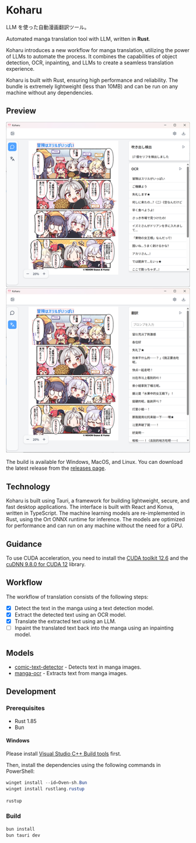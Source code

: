 # Koharu

LLM を使った自動漫画翻訳ツール。

Automated manga translation tool with LLM, written in **Rust**.

Koharu introduces a new workflow for manga translation, utilizing the power of LLMs to automate the process. It combines the capabilities of object detection, OCR, inpainting, and LLMs to create a seamless translation experience.

Koharu is built with Rust, ensuring high performance and reliability. The bundle is extremely lightweight (less than 10MB) and can be run on any machine without any dependencies.

## Preview

![detection](./docs/images/koharu-demo-1.png)
![translation](./docs/images/koharu-demo-2.png)

The build is available for Windows, MacOS, and Linux. You can download the latest release from the [releases page](https://github.com/mayocream/koharu/releases/latest).

## Technology

Koharu is built using Tauri, a framework for building lightweight, secure, and fast desktop applications. The interface is built with React and Konva, written in TypeScript. The machine learning models are re-implemented in Rust, using the Ort ONNX runtime for inference. The models are optimized for performance and can run on any machine without the need for a GPU.


## Guidance

To use CUDA acceleration, you need to install the [CUDA toolkit 12.6](https://developer.nvidia.com/cuda-12-6-0-download-archive) and the [cuDNN 9.8.0 for CUDA 12](https://developer.nvidia.com/cudnn-downloads) library.

## Workflow

The workflow of translation consists of the following steps:

- [x] Detect the text in the manga using a text detection model.
- [x] Extract the detected text using an OCR model.
- [x] Translate the extracted text using an LLM.
- [ ] Inpaint the translated text back into the manga using an inpainting model.

## Models

- [comic-text-detector](https://github.com/dmMaze/comic-text-detector) - Detects text in manga images.
- [manga-ocr](https://github.com/kha-white/manga-ocr) - Extracts text from manga images.

## Development

### Prerequisites

- Rust 1.85
- Bun

#### Windows

Please install [Visual Studio C++ Build tools](https://visualstudio.microsoft.com/visual-cpp-build-tools/) first.

Then, install the dependencies using the following commands in PowerShell:

```powershell
winget install --id=Oven-sh.Bun
winget install rustlang.rustup

rustup
```

### Build

```bash
bun install
bun tauri dev
```
